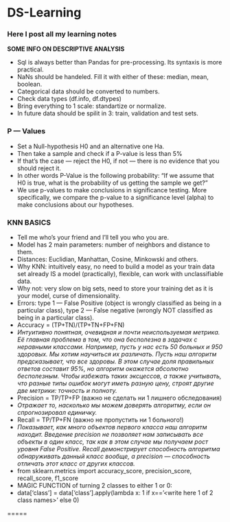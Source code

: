 # DS-Learning
### Here I post all my learning notes

**SOME INFO ON DESCRIPTIVE ANALYSIS**

* Sql is always better than Pandas for pre-processing. Its syntaxis is more practical.
* NaNs should be handeled. Fill it with either of these: median, mean, boolean.
* Categorical data should be converted to numbers.
* Check data types (df.info, df.dtypes)
* Bring everything to 1 scale: standartize or normalize.
* In future data should be spilit in 3: train, validation and test sets.

### P — Values

* Set a Null-hypothesis H0 and an alternative one Ha.
* Then take a sample and check if a P-value is less than 5%
* If that’s the case — reject the H0, if not — there is no evidence that you should reject it.
* In other words P-Value is the following probability: “If we assume that H0 is true, what is the probability of us getting the sample we get?”
* We use p-values to make conclusions in significance testing. More specifically, we compare the p-value to a significance level (alpha) to make conclusions about our hypotheses.

### KNN BASICS

* Tell me who’s your friend and I’ll tell you who you are.
* Model has 2 main parameters: number of neighbors and distance to them.
* Distances: Euclidian, Manhattan, Cosine, Minkowski and others.
* Why KNN: intuitively easy, no need to build a model as your train data set already IS a model (practically), flexible, can work with unclassifiable data.
* Why not: very slow on big sets, need to store your training det as it is your model, curse of dimensionality.
* Errors: type 1 — False Positive (object is wrongly classified as being in a particular class), type 2 — False negative (wrongly NOT classified as being in a particular class).
* Accuracy = (TP+TN)/(TP+TN+FP+FN)
* *Интуитивно понятная, очевидная и почти неиспользуемая метрика. Её главная проблема в том, что она бесполезна в задачах с неравными классами. Например, пусть у нас есть 50 больных и 950 здоровых. Мы хотим научиться их различать. Пусть наш алгоритм предсказывает, что все здоровы. В этом случае доля правильных ответов составит 95%, но алгоритм окажется абсолютно бесполезным. Чтобы избежать таких эксцессов, а также учитывать, что разные типы ошибок могут иметь разную цену, строят другие две метрики: точность и полноту.*
* Precision = TP/TP+FP (важно не сделать ни 1 лишнего обследования)
* *Отражает то, насколько мы можем доверять алгоритму, если он спрогнозировал единичку.*
* Recall = TP/TP+FN (важно не пропустить ни 1 больного!)
* *Показывает, как много объектов первого класса наш алгоритм находит. Введение precision не позволяет нам записывать все объекты в один класс, так как в этом случае мы получаем рост уровня False Positive. Recall демонстрирует способность алгоритма обнаруживать данный класс вообще, а precision — способность отличать этот класс от других классов.*
* from sklearn.metrics import accuracy_score, precision_score, recall_score, f1_score
* MAGIC FUNCTION of turning 2 classes to either 1 or 0:
* data[‘class’] = data[‘class’].apply(lambda x: 1 if x==’<write here 1 of 2 class names>’ else 0)

=====
